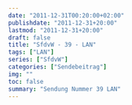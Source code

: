 ```yaml
---
date: "2011-12-31T00:20:00+02:00"
publishdate: "2011-12-31+20:00"
lastmod: "2011-12-31+20:00"
draft: false
title: "SfdvW - 39 - LAN"
tags: ["LAN"]
series: ["SfdvW"]
categories: ["Sendebeitrag"]
img: ""
toc: false
summary: "Sendung Nummer 39 LAN"
---
```


<div id="example"></div>
<script src="https://cdn.podlove.org/web-player/embed.js"></script>

<script>
  podlovePlayer('#example', '/blog/sfdvw39.json');
</script>

